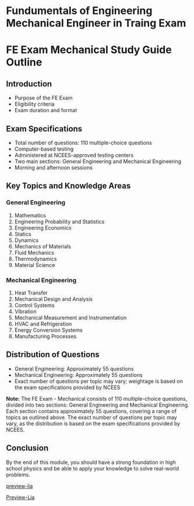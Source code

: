 <!--
author:   U. Anthony Omegbu
email:    anthonyomegbu@gmail.com
version:  0.0.1

tags:     LiaScript, education, OER

logo:     https://your-logo-url.com/logo.jpg

comment:  This document is a simple LiaScript course example.

-->

# Fundumentals of Engineering Mechanical Engineer in Traing Exam


FE Exam Mechanical Study Guide Outline
======================================

Introduction
------------

* Purpose of the FE Exam
* Eligibility criteria
* Exam duration and format

Exam Specifications
-------------------

* Total number of questions: 110 multiple-choice questions
* Computer-based testing
* Administered at NCEES-approved testing centers
* Two main sections: General Engineering and Mechanical Engineering
* Morning and afternoon sessions

Key Topics and Knowledge Areas
------------------------------

### General Engineering

1. Mathematics
2. Engineering Probability and Statistics
3. Engineering Economics
4. Statics
5. Dynamics
6. Mechanics of Materials
7. Fluid Mechanics
8. Thermodynamics
9. Material Science

### Mechanical Engineering

1. Heat Transfer
2. Mechanical Design and Analysis
3. Control Systems
4. Vibration
5. Mechanical Measurement and Instrumentation
6. HVAC and Refrigeration
7. Energy Conversion Systems
8. Manufacturing Processes

Distribution of Questions
-------------------------

* General Engineering: Approximately 55 questions
* Mechanical Engineering: Approximately 55 questions
* Exact number of questions per topic may vary; weightage is based on the exam specifications provided by NCEES

**Note:** The FE Exam - Mechanical consists of 110 multiple-choice questions, divided into two sections: General Engineering and Mechanical Engineering. Each section contains approximately 55 questions, covering a range of topics as outlined above. The exact number of questions per topic may vary, as the distribution is based on the exam specifications provided by NCEES.

## Conclusion

By the end of this module, you should have a strong foundation in high school physics and be able to apply your knowledge to solve real-world problems.

[preview-lia](https://raw.githubusercontent.com/awakwe/HighSchoolPhysics/main/README.md)

[Preview-Lia](https://liascript.github.io/course/?https://raw.githubusercontent.com/awakwe/HighSchoolPhysics/main/README.md)
